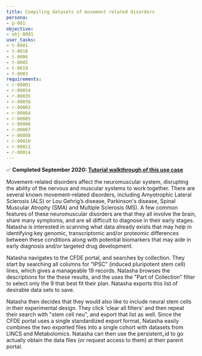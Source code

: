 ```yaml
---
title: Compiling datasets of movement related disorders
persona:
- p-001
objective:
- obj-0001
user_tasks:
- t-0001
- t-0018
- t-0006
- t-0005
- t-0019
- t-0003
requirements:
- r-00001
- r-00034
- r-00035
- r-00036
- r-00003
- r-00004
- r-00005
- r-00006
- r-00007
- r-00008
- r-00010
- r-00011
- r-00014
---
```


&#x2705; **Completed September 2020: [Tutorial walkthrough of this use case](https://cfde-training-and-engagement.readthedocs-hosted.com/en/latest/Bioinformatics-Skills/CFDE-Portal/Movement-Related-Disorders/movement-disorders-portal-export/)**

Movement-related disorders affect the neuromuscular system, disrupting the ability of the nervous and muscular systems to work together. There are several known movement-related disorders, including Amyotrophic Lateral Sclerosis (ALS) or Lou Gehrig’s disease, Parkinson's disease, Spinal Muscular Atrophy (SMA) and Multiple Sclerosis (MS). A few common features of these neuromuscular disorders are that they all involve the brain, share many symptoms, and are all difficult to diagnose in their early stages. Natasha is interested in scanning what data already exists that may help in identifying key genomic, transcriptomic and/or proteomic differences between these conditions along with potential biomarkers that may aide in early diagnosis and/or targeted drug development.

Natasha navigates to the CFDE portal, and searches by collection. They start by searching all columns for "IPSC" (induced pluripotent stem cell) lines, which gives a manageable 19 records. Natasha browses the descriptions for the these results, and the uses the "Part of Collection" filter to select only the 9 that best fit their plan. Natasha exports this list of desirable data sets to save.

Natasha then decides that they would also like to include neural stem cells in their experimental design. They click 'clear all filters' and then repeat their search with "stem cell neu", and export that list as well. Since the CFDE portal uses a single standardized export format, Natasha easily combines the two exported files into a single cohort with datasets from LINCS and Metabolomics. Natasha can then use the persistent_id to go actually obtain the data files (or request access to them) at their parent portal.
